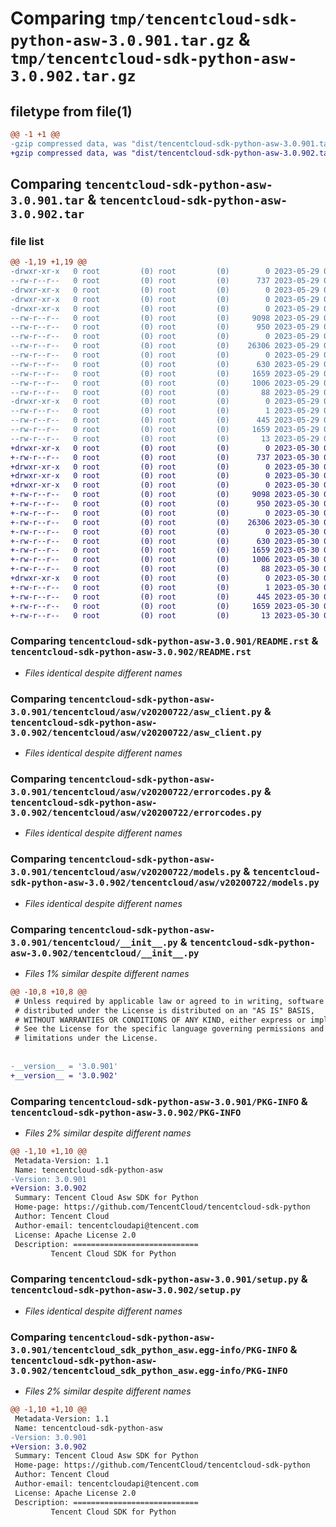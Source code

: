# Comparing `tmp/tencentcloud-sdk-python-asw-3.0.901.tar.gz` & `tmp/tencentcloud-sdk-python-asw-3.0.902.tar.gz`

## filetype from file(1)

```diff
@@ -1 +1 @@
-gzip compressed data, was "dist/tencentcloud-sdk-python-asw-3.0.901.tar", last modified: Mon May 29 02:16:42 2023, max compression
+gzip compressed data, was "dist/tencentcloud-sdk-python-asw-3.0.902.tar", last modified: Tue May 30 00:15:09 2023, max compression
```

## Comparing `tencentcloud-sdk-python-asw-3.0.901.tar` & `tencentcloud-sdk-python-asw-3.0.902.tar`

### file list

```diff
@@ -1,19 +1,19 @@
-drwxr-xr-x   0 root         (0) root         (0)        0 2023-05-29 02:16:42.000000 tencentcloud-sdk-python-asw-3.0.901/
--rw-r--r--   0 root         (0) root         (0)      737 2023-05-29 02:16:41.000000 tencentcloud-sdk-python-asw-3.0.901/README.rst
-drwxr-xr-x   0 root         (0) root         (0)        0 2023-05-29 02:16:42.000000 tencentcloud-sdk-python-asw-3.0.901/tencentcloud/
-drwxr-xr-x   0 root         (0) root         (0)        0 2023-05-29 02:16:42.000000 tencentcloud-sdk-python-asw-3.0.901/tencentcloud/asw/
-drwxr-xr-x   0 root         (0) root         (0)        0 2023-05-29 02:16:42.000000 tencentcloud-sdk-python-asw-3.0.901/tencentcloud/asw/v20200722/
--rw-r--r--   0 root         (0) root         (0)     9098 2023-05-29 02:16:41.000000 tencentcloud-sdk-python-asw-3.0.901/tencentcloud/asw/v20200722/asw_client.py
--rw-r--r--   0 root         (0) root         (0)      950 2023-05-29 02:16:41.000000 tencentcloud-sdk-python-asw-3.0.901/tencentcloud/asw/v20200722/errorcodes.py
--rw-r--r--   0 root         (0) root         (0)        0 2023-05-29 02:16:41.000000 tencentcloud-sdk-python-asw-3.0.901/tencentcloud/asw/v20200722/__init__.py
--rw-r--r--   0 root         (0) root         (0)    26306 2023-05-29 02:16:41.000000 tencentcloud-sdk-python-asw-3.0.901/tencentcloud/asw/v20200722/models.py
--rw-r--r--   0 root         (0) root         (0)        0 2023-05-29 02:16:41.000000 tencentcloud-sdk-python-asw-3.0.901/tencentcloud/asw/__init__.py
--rw-r--r--   0 root         (0) root         (0)      630 2023-05-29 02:16:41.000000 tencentcloud-sdk-python-asw-3.0.901/tencentcloud/__init__.py
--rw-r--r--   0 root         (0) root         (0)     1659 2023-05-29 02:16:42.000000 tencentcloud-sdk-python-asw-3.0.901/PKG-INFO
--rw-r--r--   0 root         (0) root         (0)     1006 2023-05-29 02:16:41.000000 tencentcloud-sdk-python-asw-3.0.901/setup.py
--rw-r--r--   0 root         (0) root         (0)       88 2023-05-29 02:16:42.000000 tencentcloud-sdk-python-asw-3.0.901/setup.cfg
-drwxr-xr-x   0 root         (0) root         (0)        0 2023-05-29 02:16:42.000000 tencentcloud-sdk-python-asw-3.0.901/tencentcloud_sdk_python_asw.egg-info/
--rw-r--r--   0 root         (0) root         (0)        1 2023-05-29 02:16:42.000000 tencentcloud-sdk-python-asw-3.0.901/tencentcloud_sdk_python_asw.egg-info/dependency_links.txt
--rw-r--r--   0 root         (0) root         (0)      445 2023-05-29 02:16:42.000000 tencentcloud-sdk-python-asw-3.0.901/tencentcloud_sdk_python_asw.egg-info/SOURCES.txt
--rw-r--r--   0 root         (0) root         (0)     1659 2023-05-29 02:16:42.000000 tencentcloud-sdk-python-asw-3.0.901/tencentcloud_sdk_python_asw.egg-info/PKG-INFO
--rw-r--r--   0 root         (0) root         (0)       13 2023-05-29 02:16:42.000000 tencentcloud-sdk-python-asw-3.0.901/tencentcloud_sdk_python_asw.egg-info/top_level.txt
+drwxr-xr-x   0 root         (0) root         (0)        0 2023-05-30 00:15:09.000000 tencentcloud-sdk-python-asw-3.0.902/
+-rw-r--r--   0 root         (0) root         (0)      737 2023-05-30 00:15:09.000000 tencentcloud-sdk-python-asw-3.0.902/README.rst
+drwxr-xr-x   0 root         (0) root         (0)        0 2023-05-30 00:15:09.000000 tencentcloud-sdk-python-asw-3.0.902/tencentcloud/
+drwxr-xr-x   0 root         (0) root         (0)        0 2023-05-30 00:15:09.000000 tencentcloud-sdk-python-asw-3.0.902/tencentcloud/asw/
+drwxr-xr-x   0 root         (0) root         (0)        0 2023-05-30 00:15:09.000000 tencentcloud-sdk-python-asw-3.0.902/tencentcloud/asw/v20200722/
+-rw-r--r--   0 root         (0) root         (0)     9098 2023-05-30 00:15:09.000000 tencentcloud-sdk-python-asw-3.0.902/tencentcloud/asw/v20200722/asw_client.py
+-rw-r--r--   0 root         (0) root         (0)      950 2023-05-30 00:15:09.000000 tencentcloud-sdk-python-asw-3.0.902/tencentcloud/asw/v20200722/errorcodes.py
+-rw-r--r--   0 root         (0) root         (0)        0 2023-05-30 00:15:09.000000 tencentcloud-sdk-python-asw-3.0.902/tencentcloud/asw/v20200722/__init__.py
+-rw-r--r--   0 root         (0) root         (0)    26306 2023-05-30 00:15:09.000000 tencentcloud-sdk-python-asw-3.0.902/tencentcloud/asw/v20200722/models.py
+-rw-r--r--   0 root         (0) root         (0)        0 2023-05-30 00:15:09.000000 tencentcloud-sdk-python-asw-3.0.902/tencentcloud/asw/__init__.py
+-rw-r--r--   0 root         (0) root         (0)      630 2023-05-30 00:15:09.000000 tencentcloud-sdk-python-asw-3.0.902/tencentcloud/__init__.py
+-rw-r--r--   0 root         (0) root         (0)     1659 2023-05-30 00:15:09.000000 tencentcloud-sdk-python-asw-3.0.902/PKG-INFO
+-rw-r--r--   0 root         (0) root         (0)     1006 2023-05-30 00:15:09.000000 tencentcloud-sdk-python-asw-3.0.902/setup.py
+-rw-r--r--   0 root         (0) root         (0)       88 2023-05-30 00:15:09.000000 tencentcloud-sdk-python-asw-3.0.902/setup.cfg
+drwxr-xr-x   0 root         (0) root         (0)        0 2023-05-30 00:15:09.000000 tencentcloud-sdk-python-asw-3.0.902/tencentcloud_sdk_python_asw.egg-info/
+-rw-r--r--   0 root         (0) root         (0)        1 2023-05-30 00:15:09.000000 tencentcloud-sdk-python-asw-3.0.902/tencentcloud_sdk_python_asw.egg-info/dependency_links.txt
+-rw-r--r--   0 root         (0) root         (0)      445 2023-05-30 00:15:09.000000 tencentcloud-sdk-python-asw-3.0.902/tencentcloud_sdk_python_asw.egg-info/SOURCES.txt
+-rw-r--r--   0 root         (0) root         (0)     1659 2023-05-30 00:15:09.000000 tencentcloud-sdk-python-asw-3.0.902/tencentcloud_sdk_python_asw.egg-info/PKG-INFO
+-rw-r--r--   0 root         (0) root         (0)       13 2023-05-30 00:15:09.000000 tencentcloud-sdk-python-asw-3.0.902/tencentcloud_sdk_python_asw.egg-info/top_level.txt
```

### Comparing `tencentcloud-sdk-python-asw-3.0.901/README.rst` & `tencentcloud-sdk-python-asw-3.0.902/README.rst`

 * *Files identical despite different names*

### Comparing `tencentcloud-sdk-python-asw-3.0.901/tencentcloud/asw/v20200722/asw_client.py` & `tencentcloud-sdk-python-asw-3.0.902/tencentcloud/asw/v20200722/asw_client.py`

 * *Files identical despite different names*

### Comparing `tencentcloud-sdk-python-asw-3.0.901/tencentcloud/asw/v20200722/errorcodes.py` & `tencentcloud-sdk-python-asw-3.0.902/tencentcloud/asw/v20200722/errorcodes.py`

 * *Files identical despite different names*

### Comparing `tencentcloud-sdk-python-asw-3.0.901/tencentcloud/asw/v20200722/models.py` & `tencentcloud-sdk-python-asw-3.0.902/tencentcloud/asw/v20200722/models.py`

 * *Files identical despite different names*

### Comparing `tencentcloud-sdk-python-asw-3.0.901/tencentcloud/__init__.py` & `tencentcloud-sdk-python-asw-3.0.902/tencentcloud/__init__.py`

 * *Files 1% similar despite different names*

```diff
@@ -10,8 +10,8 @@
 # Unless required by applicable law or agreed to in writing, software
 # distributed under the License is distributed on an "AS IS" BASIS,
 # WITHOUT WARRANTIES OR CONDITIONS OF ANY KIND, either express or implied.
 # See the License for the specific language governing permissions and
 # limitations under the License.
 
 
-__version__ = '3.0.901'
+__version__ = '3.0.902'
```

### Comparing `tencentcloud-sdk-python-asw-3.0.901/PKG-INFO` & `tencentcloud-sdk-python-asw-3.0.902/PKG-INFO`

 * *Files 2% similar despite different names*

```diff
@@ -1,10 +1,10 @@
 Metadata-Version: 1.1
 Name: tencentcloud-sdk-python-asw
-Version: 3.0.901
+Version: 3.0.902
 Summary: Tencent Cloud Asw SDK for Python
 Home-page: https://github.com/TencentCloud/tencentcloud-sdk-python
 Author: Tencent Cloud
 Author-email: tencentcloudapi@tencent.com
 License: Apache License 2.0
 Description: ============================
         Tencent Cloud SDK for Python
```

### Comparing `tencentcloud-sdk-python-asw-3.0.901/setup.py` & `tencentcloud-sdk-python-asw-3.0.902/setup.py`

 * *Files identical despite different names*

### Comparing `tencentcloud-sdk-python-asw-3.0.901/tencentcloud_sdk_python_asw.egg-info/PKG-INFO` & `tencentcloud-sdk-python-asw-3.0.902/tencentcloud_sdk_python_asw.egg-info/PKG-INFO`

 * *Files 2% similar despite different names*

```diff
@@ -1,10 +1,10 @@
 Metadata-Version: 1.1
 Name: tencentcloud-sdk-python-asw
-Version: 3.0.901
+Version: 3.0.902
 Summary: Tencent Cloud Asw SDK for Python
 Home-page: https://github.com/TencentCloud/tencentcloud-sdk-python
 Author: Tencent Cloud
 Author-email: tencentcloudapi@tencent.com
 License: Apache License 2.0
 Description: ============================
         Tencent Cloud SDK for Python
```

